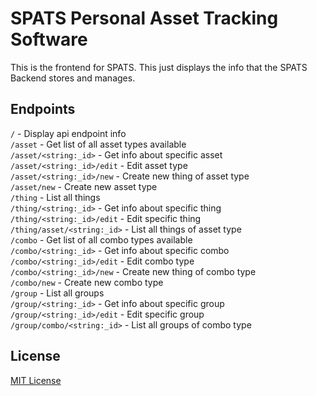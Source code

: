 # SPATS Personal Asset Tracking Software
This is the frontend for SPATS. This just displays the info that the SPATS Backend stores and manages.

## Endpoints
`/` - Display api endpoint info  
`/asset` - Get list of all asset types available  
`/asset/<string:_id>` - Get info about specific asset  
`/asset/<string:_id>/edit` - Edit asset type  
`/asset/<string:_id>/new` - Create new thing of asset type  
`/asset/new` - Create new asset type  
`/thing` - List all things  
`/thing/<string:_id>` - Get info about specific thing  
`/thing/<string:_id>/edit` - Edit specific thing  
`/thing/asset/<string:_id>` - List all things of asset type  
`/combo` - Get list of all combo types available  
`/combo/<string:_id>` - Get info about specific combo  
`/combo/<string:_id>/edit` - Edit combo type  
`/combo/<string:_id>/new` - Create new thing of combo type  
`/combo/new` - Create new combo type  
`/group` - List all groups  
`/group/<string:_id>` - Get info about specific group  
`/group/<string:_id>/edit` - Edit specific group  
`/group/combo/<string:_id>` - List all groups of combo type  

## License
[MIT License](https://opensource.org/licenses/MIT)
